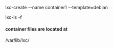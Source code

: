 

lxc-create --name container1 --template=debian

lxc-ls -f



#### container files are located at
/var/lib/lxc/
